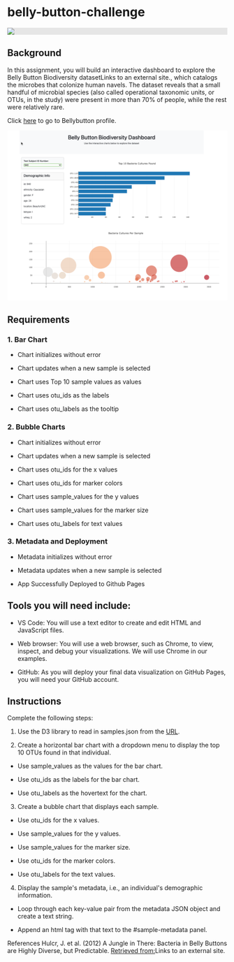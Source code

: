 # belly-button-challenge


<img style="display: block;-webkit-user-select: none;margin: auto;background-color: hsl(0, 0%, 90%);" src="https://user-images.githubusercontent.com/74038190/215283043-76c34df4-b495-46c3-b174-7aca38032b91.gif">


## Background
In this assignment, you will build an interactive dashboard to explore the Belly Button Biodiversity datasetLinks to an external site., which catalogs the microbes that colonize human navels.
The dataset reveals that a small handful of microbial species (also called operational taxonomic units, or OTUs, in the study) were present in more than 70% of people, while the rest were relatively rare.

Click [here](https://suadg.github.io/belly-button-challenge/) to go to Bellybutton profile. 

<img src="https://github.com/Suadg/belly-button-challenge/blob/8f7b85789fba0e0a0a662d09e508156890fd44a2/BellyButton%202024-06-10.png" width="900px">

## Requirements

### 1. Bar Chart 
- Chart initializes without error 

- Chart updates when a new sample is selected 

- Chart uses Top 10 sample values as values 

- Chart uses otu_ids as the labels 

- Chart uses otu_labels as the tooltip 

### 2. Bubble Charts
- Chart initializes without error 

- Chart updates when a new sample is selected 

- Chart uses otu_ids for the x values 

- Chart uses otu_ids for marker colors 

- Chart uses sample_values for the y values 

- Chart uses sample_values for the marker size 

- Chart uses otu_labels for text values 

### 3. Metadata and Deployment
- Metadata initializes without error 

- Metadata updates when a new sample is selected 

- App Successfully Deployed to Github Pages 

## Tools you will need include:
- VS Code: You will use a text editor to create and edit HTML and JavaScript files.

- Web browser: You will use a web browser, such as Chrome, to view, inspect, and debug your visualizations. We will use Chrome in our examples.

- GitHub: As you will deploy your final data visualization on GitHub Pages, you will need your GitHub account.

## Instructions
Complete the following steps:

1. Use the D3 library to read in samples.json from the 
[URL](https://static.bc-edx.com/data/dl-1-2/m14/lms/starter/samples.json).

2. Create a horizontal bar chart with a dropdown menu to display the top 10 OTUs found in that individual.

- Use sample_values as the values for the bar chart.

- Use otu_ids as the labels for the bar chart.

- Use otu_labels as the hovertext for the chart.

3. Create a bubble chart that displays each sample.

- Use otu_ids for the x values.

- Use sample_values for the y values.

- Use sample_values for the marker size.

- Use otu_ids for the marker colors.

- Use otu_labels for the text values.

4. Display the sample's metadata, i.e., an individual's demographic information.

- Loop through each key-value pair from the metadata JSON object and create a text string.

- Append an html tag with that text to the #sample-metadata panel.


References
Hulcr, J. et al. (2012) A Jungle in There: Bacteria in Belly Buttons are Highly Diverse, but Predictable. [Retrieved from:](http://robdunnlab.com/projects/belly-button-biodiversity/results-and-data/)Links to an external site.


